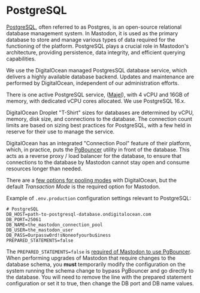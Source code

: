 # PostgreSQL

[PostgreSQL](https://www.postgresql.org), often referred to as Postgres, is an open-source relational database management system.
In Mastodon, it is used as the primary database to store and manage various types of data required for the functioning of the platform.
PostgreSQL plays a crucial role in Mastodon's architecture, providing persistence, data integrity, and efficient querying capabilities.

We use the DigitalOcean managed PostgresSQL database service, which delivers a highly available database backend.
Updates and maintenance are performed by DigitalOcean, independent of our administration efforts.

There is one active PostgreSQL service, ([Majel](https://memory-alpha.fandom.com/wiki/Majel_Barrett_Roddenberry)), with 4 vCPU and 16GB of memory, with dedicated vCPU cores allocated.
We use PostgreSQL 16.x.

DigitalOcean Droplet "T-Shirt" sizes for databases are determined by vCPU, memory, disk size, and connections to the database.
The connection count limits are based on sizing best practices for PostgreSQL, with a few held in reserve for their use to manage the service.

DigitalOcean has an integrated "Connection Pool" feature of their platform, which, in practice, puts the [PgBouncer](https://www.pgbouncer.org) utility in front of the database.
This acts as a reverse proxy / load balancer for the database, to ensure that connections to the database by Mastodon cannot stay open and consume resources longer than needed.

There are a [few options for pooling modes](https://docs.digitalocean.com/products/databases/postgresql/how-to/manage-connection-pools/#pooling-modes) with DigitalOcean, but the default _Transaction Mode_ is the required option for Mastodon.

Example of `.env.production` configuration settings relevant to PostgreSQL:

```text
# PostgreSQL
DB_HOST=path-to-postgresql-database.ondigitalocean.com
DB_PORT=25061
DB_NAME=the_mastodon_connection_pool
DB_USER=the_mastodon_user
DB_PASS=Ourpassw0rd!sNoneofyourbu$iness
PREPARED_STATEMENTS=false
```

The `PREPARED_STATEMENTS=false` is [required of Mastodon to use PgBouncer](https://docs.joinmastodon.org/admin/scaling/#pgbouncer).
When performing upgrades of Mastodon that require changes to the database schema, you **must** temporarily modify the configuration on the system running the schema change to bypass PgBouncer and go directly to the database.
You will need to remove the line with the prepared statement configuration or set it to true, then change the DB port and DB name values.
